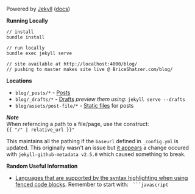 Powered by [Jekyll](https://jekyllrb.com/) ([docs](https://jekyllrb.com/docs/home/))


**Running Locally**
```
// install
bundle install 

// run locally
bundle exec jekyll serve

// site available at http://localhost:4000/blog/
// pushing to master makes site live @ BriceShatzer.com/blog/
```


**Locations**  
- `blog/_posts/*` - [Posts](https://jekyllrb.com/docs/posts/)  
- `blog/_drafts/*` - [Drafts](https://jekyllrb.com/docs/drafts/)  _preview them using:_ `jekyll serve --drafts`  
- `blog/assets/post-file/*` - [Static files](https://jekyllrb.com/docs/static-files/) for posts  

**_Note_**  
When referncing a path to a file/page, use the construct:  
`{{ "/" | relative_url }}"`  

This maintains all the pathing if the `baseurl` defined in `_config.yml` is updated. This originally wasn't an issue but [it appears](https://stackoverflow.com/questions/42450554/jekyll-site-works-locally-but-not-on-github-pages) a change occured with `jekyll-github-metadata v2.5.0` which caused something to break.

**Random Useful Information**  

- [Languages that are supported by the syntax highlighting when using fenced code blocks](https://github.com/jneen/rouge/wiki/List-of-supported-languages-and-lexers). Remember to start with: &nbsp; `` ```javascript  ``
